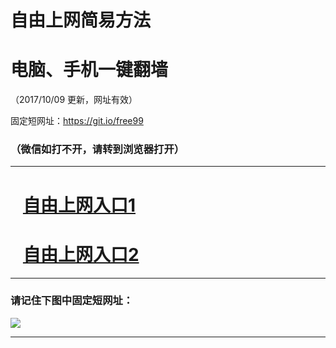 ﻿# 自由上网简易方法

# 电脑、手机一键翻墙

（2017/10/09 更新，网址有效）

固定短网址：https://git.io/free99

### （微信如打不开，请转到浏览器打开）


***





# &nbsp;&nbsp; <a href="http://ft278558747.fwq-tz-1001.info/fwqtz01.html?t=100900121355 " target="_blank">自由上网入口1</a>
# &nbsp;&nbsp; <a href="http://ft1805327501.fwq-tz-1002.info/fwqtz02.html?t=100900126294 " target="_blank">自由上网入口2</a>
***

### 请记住下图中固定短网址：

<img src="https://s3-us-west-2.amazonaws.com/fwq-1001/yjfq-20170905okok.png" /> 


***

